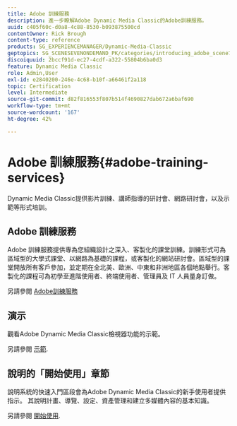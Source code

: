 ```yaml
---
title: Adobe 訓練服務
description: 進一步瞭解Adobe Dynamic Media Classic的Adobe訓練服務。
uuid: c405f60c-d0a8-4c88-8530-b093875500cd
contentOwner: Rick Brough
content-type: reference
products: SG_EXPERIENCEMANAGER/Dynamic-Media-Classic
geptopics: SG_SCENESEVENONDEMAND_PK/categories/introducing_adobe_scene7
discoiquuid: 2bccf91d-ec27-4cdf-a322-55804b6ba0d3
feature: Dynamic Media Classic
role: Admin,User
exl-id: e2840200-246e-4c68-b10f-a66461f2a118
topic: Certification
level: Intermediate
source-git-commit: d82f816553f807b514f4690827dab672a6baf690
workflow-type: tm+mt
source-wordcount: '167'
ht-degree: 42%

---
```


# Adobe 訓練服務{#adobe-training-services}

Dynamic Media Classic提供影片訓練、講師指導的研討會、網路研討會，以及示範等形式培訓。

## Adobe 訓練服務

Adobe 訓練服務提供專為您組織設計之深入、客製化的課堂訓練。訓練形式可為區域型的大學式課堂、以網路為基礎的課程，或客製化的網站研討會。區域型的課堂開放所有客戶參加，並定期在全北美、歐洲、中東和非洲地區各個地點舉行。客製化的課程可為初學至進階使用者、終端使用者、管理員及 IT 人員量身訂做。

另請參閱 [Adobe訓練服務](https://learning.adobe.com/)

## 演示

觀看Adobe Dynamic Media Classic檢視器功能的示範。

另請參閱 [示範](https://landing.adobe.com/en/na/dynamic-media/ctir-2755/live-demos.html).

## 說明的「開始使用」章節

說明系統的快速入門區段會為Adobe Dynamic Media Classic的新手使用者提供指示。 其說明計畫、導覽、設定、資產管理和建立多媒體內容的基本知識。

另請參閱 [開始使用](dmc-platform-overview.md).
